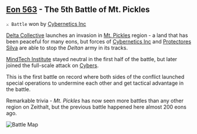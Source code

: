 ## [Eon 563](<https://zeithalt.github.io/t/#eon0563>) - The 5th Battle of Mt. Pickles

`⚔️ Battle` won by [Cybernetics Inc](<https://zeithalt.github.io/r/cybernetics_inc.html>)

[Delta Collective](<https://zeithalt.github.io/r/delta_collective.html>) launches an invasion in [Mt. Pickles](<https://zeithalt.github.io/r/mt_pickles.html>) region - a land that has been peaceful for many eons, but forces of [Cybernetics Inc](<https://zeithalt.github.io/r/cybernetics_inc.html>) and [Protectores Silva](<https://zeithalt.github.io/r/protectores_silva.html>) are able to stop the _Deltan_ army in its tracks.

[MindTech Institute](<https://zeithalt.github.io/r/mindtech_institute.html>) stayed neutral in the first half of the battle, but later joined the full-scale attack on [Cybers](<https://zeithalt.github.io/r/cybers.html>).

This is the first battle on record where both sides of the conflict launched special operations to undermine each other and get tactical advantage in the battle.

Remarkable trivia - _Mt. Pickles_ has now seen more battles than any other region on Zeithalt, but the previous battle happened here almost 200 eons ago.

![Battle Map](https://zeithalt.github.io/t/m/eon0563.png)

<!---
type: battle
number: 37
place: mt_pickles
-->
